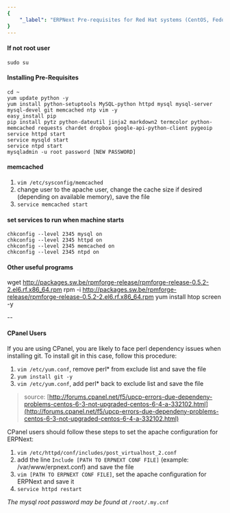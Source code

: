 ```yaml
---
{
	"_label": "ERPNext Pre-requisites for Red Hat systems (CentOS, Fedora)"
}
---
```

#### If not root user
`sudo su`

#### Installing Pre-Requisites

	cd ~
	yum update python -y
	yum install python-setuptools MySQL-python httpd mysql mysql-server mysql-devel git memcached ntp vim -y
	easy_install pip
	pip install pytz python-dateutil jinja2 markdown2 termcolor python-memcached requests chardet dropbox google-api-python-client pygeoip
	service httpd start
	service mysqld start
	service ntpd start
	mysqladmin -u root password [NEW PASSWORD]

#### memcached

1. `vim /etc/sysconfig/memcached`
1. change user to the apache user, change the cache size if desired (depending on available memory), save the file
1. `service memcached start`

#### set services to run when machine starts

	chkconfig --level 2345 mysql on
	chkconfig --level 2345 httpd on
	chkconfig --level 2345 memcached on
	chkconfig --level 2345 ntpd on

#### Other useful programs

wget http://packages.sw.be/rpmforge-release/rpmforge-release-0.5.2-2.el6.rf.x86_64.rpm
rpm -i http://packages.sw.be/rpmforge-release/rpmforge-release-0.5.2-2.el6.rf.x86_64.rpm
yum install htop screen -y

--

#### CPanel Users

If you are using CPanel, you are likely to face perl dependency issues when installing git. To install git in this case, follow this procedure:

1. `vim /etc/yum.conf`, remove perl* from exclude list and save the file
1. `yum install git -y`
1. `vim /etc/yum.conf`, add perl* back to exclude list and save the file

> source: [http://forums.cpanel.net/f5/upcp-errors-due-dependeny-problems-centos-6-3-not-upgraded-centos-6-4-a-332102.html](http://forums.cpanel.net/f5/upcp-errors-due-dependeny-problems-centos-6-3-not-upgraded-centos-6-4-a-332102.html)

CPanel users should follow these steps to set the apache configuration for ERPNext:

1. `vim /etc/httpd/conf/includes/post_virtualhost_2.conf`
1. add the line `Include [PATH TO ERPNEXT CONF FILE]` (example: /var/www/erpnext.conf) and save the file
1. `vim [PATH TO ERPNEXT CONF FILE]`, set the apache configuration for ERPNext and save it
1. `service httpd restart`

*The mysql root password may be found at* `/root/.my.cnf`